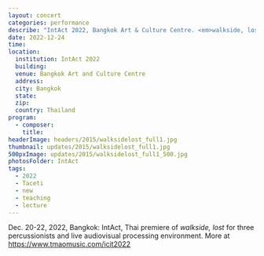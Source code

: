 ```yaml
---
layout: concert
categories: performance
describe: "IntAct 2022, Bangkok Art & Culture Centre. <em>walkside, lost</em> Thai premiere"
date: 2022-12-24
time:
location:
  institution: IntAct 2022
  building:
  venue: Bangkok Art and Culture Centre
  address:
  city: Bangkok
  state:
  zip:
  country: Thailand
program:
  - composer:
    title:
headerImage: headers/2015/walksidelost_full1.jpg
thumbnail: updates/2015/walksidelost_full1.jpg
500pxImage: updates/2015/walksidelost_full1_500.jpg
photosFolder: IntAct
tags:
  - 2022
  - Taceti
  - new
  - teaching
  - lecture
---
```


Dec. 20-22, 2022, Bangkok: IntAct, Thai premiere of <em>walkside, lost</em> for three percussionists and live audiovisual processing environment. More at https://www.tmaomusic.com/icit2022
